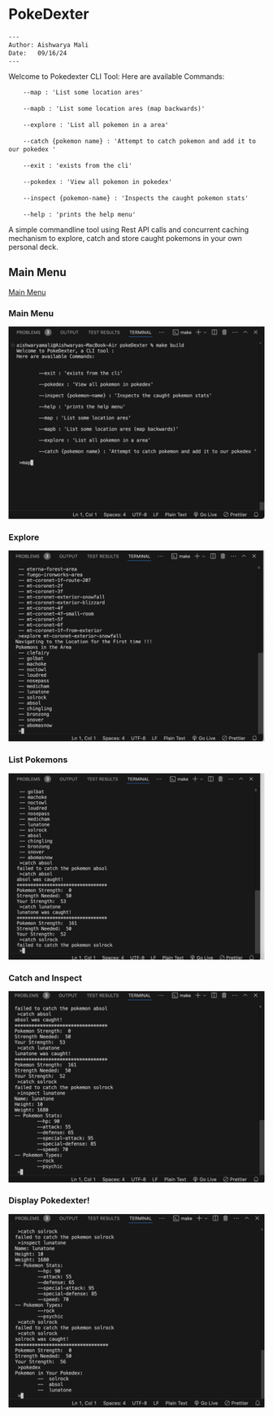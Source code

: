 # PokeDexter

```
---
Author: Aishwarya Mali
Date:   09/16/24
---
```

Welcome to Pokedexter CLI Tool:
Here are available Commands:

        --map : 'List some location ares'

        --mapb : 'List some location ares (map backwards)'

        --explore : 'List all pokemon in a area'

        --catch {pokemon name} : 'Attempt to catch pokemon and add it to our pokedex '

        --exit : 'exists from the cli'

        --pokedex : 'View all pokemon in pokedex'

        --inspect {pokemon-name} : 'Inspects the caught pokemon stats'

        --help : 'prints the help menu'

A simple commandline tool using Rest API calls and concurrent caching mechanism to explore, catch and store caught pokemons in your own personal deck.

## Main Menu

[Main Menu](https://github.com/ashm8206/pokedexter/blob/main/assets/MainMenu.png)

### Main Menu

![Main Menu](https://github.com/ashm8206/pokedexter/blob/main/assets/MainMenu.png)

### Explore

![Explore A Location](https://github.com/ashm8206/pokedexter/blob/main/assets/explore.png)

### List Pokemons

![List Pokemon](https://github.com/ashm8206/pokedexter/blob/main/assets/ListPokemon.png)

### Catch and Inspect

![Catch and Inspect](https://github.com/ashm8206/pokedexter/blob/main/assets/CatchAndInspect.png)

### Display Pokedexter!

![Display Pokedex](https://github.com/ashm8206/pokedexter/blob/main/assets/DispayPokeDexter.png)
